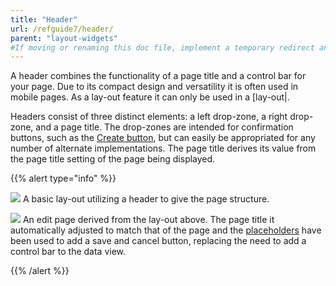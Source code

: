 ```yaml
---
title: "Header"
url: /refguide7/header/
parent: "layout-widgets"
#If moving or renaming this doc file, implement a temporary redirect and let the respective team know they should update the URL in the product. See Mapping to Products for more details.
---
```



A header combines the functionality of a page title and a control bar for your page. Due to its compact design and versatility it is often used in mobile pages. As a lay-out feature it can only be used in a [lay-out|.

Headers consist of three distinct elements: a left drop-zone, a right drop-zone, and a page title. The drop-zones are intended for confirmation buttons, such as the [Create button](/refguide7/new-button/), but can easily be appropriated for any number of alternate implementations. The page title derives its value from the page title setting of the page being displayed.

{{% alert type="info" %}}

![](/attachments/refguide7/desktop-modeler/pages/layout-widgets/header/header-layout.png)
A basic lay-out utilizing a header to give the page structure.

![](/attachments/refguide7/desktop-modeler/pages/layout-widgets/header/header-page.png)
An edit page derived from the lay-out above. The page title it automatically adjusted to match that of the page and the [placeholders](/refguide7/placeholder/) have been used to add a save and cancel button, replacing the need to add a control bar to the data view.

{{% /alert %}}
